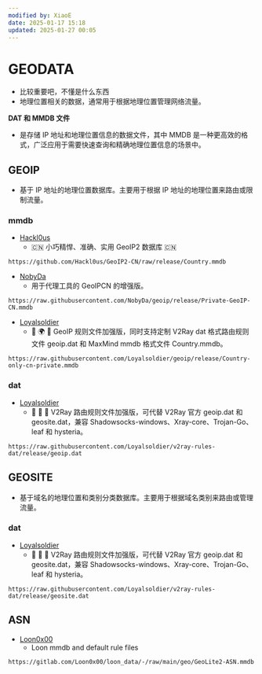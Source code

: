 ```yaml
---
modified by: XiaoE
date: 2025-01-17 15:18
updated: 2025-01-27 00:05
---
```

# GEODATA
- 比较重要吧，不懂是什么东西
- 地理位置相关的数据，通常用于根据地理位置管理网络流量。

**DAT 和 MMDB 文件**
- 是存储 IP 地址和地理位置信息的数据文件，其中 MMDB 是一种更高效的格式，广泛应用于需要快速查询和精确地理位置信息的场景中。

## GEOIP
- 基于 IP 地址的地理位置数据库。主要用于根据 IP 地址的地理位置来路由或限制流量。

### mmdb
- [Hackl0us](https://github.com/Hackl0us/GeoIP2-CN/) 
	- 🇨🇳 小巧精悍、准确、实用 GeoIP2 数据库 🇨🇳
```
https://github.com/Hackl0us/GeoIP2-CN/raw/release/Country.mmdb
```
- [NobyDa](https://github.com/NobyDa/geoip) 
	- 用于代理工具的 GeoIPCN 的增强版。
```
https://raw.githubusercontent.com/NobyDa/geoip/release/Private-GeoIP-CN.mmdb
```
- [Loyalsoldier](https://github.com/Loyalsoldier/geoip) 
	- 🌚 🌍 🌝 GeoIP 规则文件加强版，同时支持定制 V2Ray dat 格式路由规则文件 geoip.dat 和 MaxMind mmdb 格式文件 Country.mmdb。
```
https://raw.githubusercontent.com/Loyalsoldier/geoip/release/Country-only-cn-private.mmdb
```

### dat
- [Loyalsoldier](https://github.com/Loyalsoldier/v2ray-rules-dat) 
	- 🦄 🎃 👻 V2Ray 路由规则文件加强版，可代替 V2Ray 官方 geoip.dat 和 geosite.dat，兼容 Shadowsocks-windows、Xray-core、Trojan-Go、leaf 和 hysteria。
```
https://raw.githubusercontent.com/Loyalsoldier/v2ray-rules-dat/release/geoip.dat
```

## GEOSITE
- 基于域名的地理位置和类别分类数据库。主要用于根据域名类别来路由或管理流量。

### dat
- [Loyalsoldier](https://github.com/Loyalsoldier/v2ray-rules-dat) 
	- 🦄 🎃 👻 V2Ray 路由规则文件加强版，可代替 V2Ray 官方 geoip.dat 和 geosite.dat，兼容 Shadowsocks-windows、Xray-core、Trojan-Go、leaf 和 hysteria。
```
https://raw.githubusercontent.com/Loyalsoldier/v2ray-rules-dat/release/geosite.dat
```

## ASN
- [Loon0x00](https://gitlab.com/Loon0x00/loon_data) 
	- Loon mmdb and default rule files
```
https://gitlab.com/Loon0x00/loon_data/-/raw/main/geo/GeoLite2-ASN.mmdb
```
